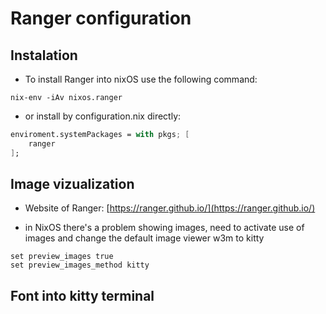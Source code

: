 # Ranger configuration

## Instalation

- To install Ranger into nixOS use the following command:

```shell
nix-env -iAv nixos.ranger
```

- or install by configuration.nix directly:

```nix
enviroment.systemPackages = with pkgs; [
    ranger
];
```

## Image vizualization

- Website of Ranger: [https://ranger.github.io/](https://ranger.github.io/)

- in NixOS there's a problem showing images, need to activate use of images and change the default image viewer w3m to kitty

```shell
set preview_images true
set preview_images_method kitty
```

## Font into kitty terminal







